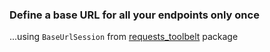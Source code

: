 ### Define a base URL for all your endpoints only once
...using `BaseUrlSession` from [requests_toolbelt](https://toolbelt.readthedocs.io/) package
